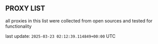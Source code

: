 ## PROXY LIST

all proxies in this list were collected from open sources and tested for functionality

last update: `2025-03-23 02:12:39.114849+00:00` UTC